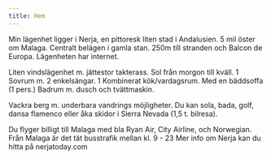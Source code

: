 ```yaml
---
title: Hem
---
```

Min lägenhet ligger i Nerja, en pittoresk liten stad i Andalusien.
5 mil öster om Malaga.
Centralt belägen i gamla stan.
250m till stranden och Balcon de Europa.
Lägenheten har internet.

Liten vindslägenhet m. jättestor takterass. Sol från morgon till kväll.
1 Sovrum m. 2 enkelsängar.
1 Kombinerat kök/vardagsrum. Med en bäddsoffa (1 pers.)
Badrum m. dusch och tvättmaskin.

Vackra berg m. underbara vandrings möjligheter.
Du kan sola, bada, golf, dansa flamenco eller åka skidor i Sierra Nevada (1,5 t. bilresa).

Du flyger billigt till Malaga med bla Ryan Air, City Airline, och Norwegian.
Från Malaga är det tät busstrafik mellan kl. 9 - 23
Mer info om Nerja kan du hitta på nerjatoday.com
